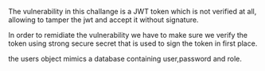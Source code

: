 The vulnerability in this challange is a JWT token which is not verified at all, allowing to tamper the jwt and accept it without signature.

In order to remidiate the vulnerability we have to make sure we verify the token using strong secure secret that is used to sign the token in first place.

the users object mimics a database containing user,password and role.